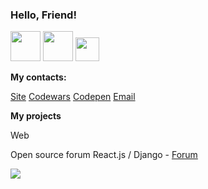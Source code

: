 <h3>Hello, Friend!</h3>

<img src='https://cdn-icons.flaticon.com/png/512/4299/premium/4299932.png?token=exp=1639316355~hmac=c4e56d43b28d665f1d81bcf13c0ee84f' height='48px' weight='48px'/>
<img src='https://cdn-icons-png.flaticon.com/512/2807/2807781.png' height='48px' weight='48px'/>
<img src='https://cdn-icons-png.flaticon.com/512/460/460670.png' height='38px' weight='38px'/>

<b><p>My contacts:</p></b>
<a href="https://responsegood.github.io/Site/">Site</a>
<a href="https://www.codewars.com/users/ResponseGood">Codewars</a>
<a href="https://codepen.io/RSS212">Codepen</a>
<a href='mailto:ResponseGoodMail@protonmail.com'>Email</a>

<b><p>My projects</p></b>
<p>Web</p>
<p>Open source forum React.js / Django - <a href="https://github.com/ResponseGood/Forum">Forum</a></p>
<img src="https://www.codewars.com/users/ResponseGood/badges/large"/>

